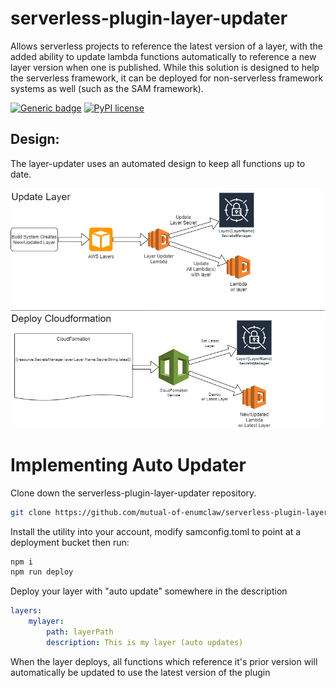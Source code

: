 # serverless-plugin-layer-updater
Allows serverless projects to reference the latest version of a layer, with the added ability to update lambda functions automatically to reference a new layer version when one is published.  While this solution is designed to help the serverless framework, it can be deployed for non-serverless framework systems as well (such as the SAM framework).

[![Generic badge](https://img.shields.io/badge/Latest-1.0.3-<COLOR>.svg)](https://shields.io/) [![PyPI license](https://img.shields.io/pypi/l/ansicolortags.svg)](https://pypi.python.org/pypi/ansicolortags/)

## Design:
The layer-updater uses an automated design to keep all functions up to date.

![img design](assets/serverless-plugin-layer-updater.png)


# Implementing Auto Updater

Clone down the serverless-plugin-layer-updater repository.

```bash
git clone https://github.com/mutual-of-enumclaw/serverless-plugin-layer-updater.git
```

Install the utility into your account, modify samconfig.toml to point at a deployment bucket then run:
``` bash
npm i
npm run deploy
```

Deploy your layer with "auto update" somewhere in the description

```yaml
layers:
    mylayer:
        path: layerPath
        description: This is my layer (auto updates)
```

When the layer deploys, all functions which reference it's prior version will automatically be updated to use the latest version of the plugin
 